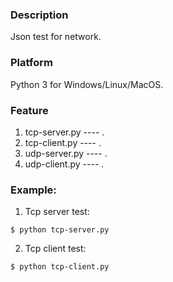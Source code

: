 ### Description
Json test for network.

### Platform
Python 3 for Windows/Linux/MacOS.

### Feature
1. tcp-server.py    ---- .
2. tcp-client.py    ---- .
3. udp-server.py    ---- .
4. udp-client.py    ---- .

### Example:
1. Tcp server test:
```console
$ python tcp-server.py

```

2. Tcp client test:
```console
$ python tcp-client.py

```
